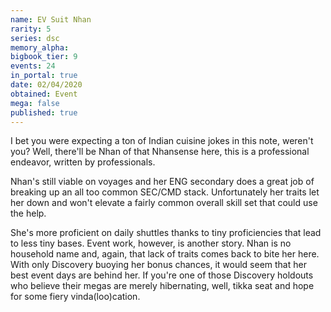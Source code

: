 ```yaml
---
name: EV Suit Nhan
rarity: 5
series: dsc
memory_alpha:
bigbook_tier: 9
events: 24
in_portal: true
date: 02/04/2020
obtained: Event
mega: false
published: true
---
```


I bet you were expecting a ton of Indian cuisine jokes in this note, weren't you? Well, there'll be Nhan of that Nhansense here, this is a professional endeavor, written by professionals.

Nhan's still viable on voyages and her ENG secondary does a great job of breaking up an all too common SEC/CMD stack. Unfortunately her traits let her down and won't elevate a fairly common overall skill set that could use the help.

She's more proficient on daily shuttles thanks to tiny proficiencies that lead to less tiny bases. Event work, however, is another story. Nhan is no household name and, again, that lack of traits comes back to bite her here. With only Discovery buoying her bonus chances, it would seem that her best event days are behind her. If you're one of those Discovery holdouts who believe their megas are merely hibernating, well, tikka seat and hope for some fiery vinda(loo)cation.
